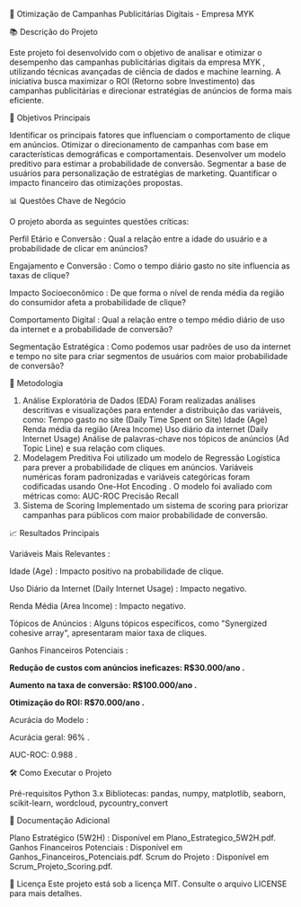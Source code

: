 🎯 Otimização de Campanhas Publicitárias Digitais - Empresa MYK

📚 Descrição do Projeto

Este projeto foi desenvolvido com o objetivo de analisar e otimizar o desempenho das campanhas publicitárias digitais da empresa MYK , utilizando técnicas avançadas de ciência de dados e machine learning. A iniciativa busca maximizar o ROI (Retorno sobre Investimento) das campanhas publicitárias e direcionar estratégias de anúncios de forma mais eficiente.

🎯 Objetivos Principais

Identificar os principais fatores que influenciam o comportamento de clique em anúncios.
Otimizar o direcionamento de campanhas com base em características demográficas e comportamentais.
Desenvolver um modelo preditivo para estimar a probabilidade de conversão.
Segmentar a base de usuários para personalização de estratégias de marketing.
Quantificar o impacto financeiro das otimizações propostas.

📊 Questões Chave de Negócio

O projeto aborda as seguintes questões críticas:

Perfil Etário e Conversão : Qual a relação entre a idade do usuário e a probabilidade de clicar em anúncios?

Engajamento e Conversão : Como o tempo diário gasto no site influencia as taxas de clique?

Impacto Socioeconômico : De que forma o nível de renda média da região do consumidor afeta a probabilidade de clique?

Comportamento Digital : Qual a relação entre o tempo médio diário de uso da internet e a probabilidade de conversão?

Segmentação Estratégica : Como podemos usar padrões de uso da internet e tempo no site para criar segmentos de usuários com maior probabilidade de conversão?

🔧 Metodologia

1. Análise Exploratória de Dados (EDA)
Foram realizadas análises descritivas e visualizações para entender a distribuição das variáveis, como:
Tempo gasto no site (Daily Time Spent on Site)
Idade (Age)
Renda média da região (Area Income)
Uso diário da internet (Daily Internet Usage)
Análise de palavras-chave nos tópicos de anúncios (Ad Topic Line) e sua relação com cliques.
2. Modelagem Preditiva
Foi utilizado um modelo de Regressão Logística para prever a probabilidade de cliques em anúncios.
Variáveis numéricas foram padronizadas e variáveis categóricas foram codificadas usando One-Hot Encoding .
O modelo foi avaliado com métricas como:
AUC-ROC
Precisão
Recall
3. Sistema de Scoring
Implementado um sistema de scoring para priorizar campanhas para públicos com maior probabilidade de conversão.

📈 Resultados Principais

Variáveis Mais Relevantes :

Idade (Age) : Impacto positivo na probabilidade de clique.

Uso Diário da Internet (Daily Internet Usage) : Impacto negativo.

Renda Média (Area Income) : Impacto negativo.

Tópicos de Anúncios : Alguns tópicos específicos, como "Synergized cohesive array", apresentaram maior taxa de cliques.


Ganhos Financeiros Potenciais :

**Redução de custos com anúncios ineficazes: R$30.000/ano .**

**Aumento na taxa de conversão: R$100.000/ano .**

**Otimização do ROI: R$70.000/ano .**

Acurácia do Modelo :

Acurácia geral: 96% .

AUC-ROC: 0.988 .

🛠️ Como Executar o Projeto

Pré-requisitos
Python 3.x
Bibliotecas: pandas, numpy, matplotlib, seaborn, scikit-learn, wordcloud, pycountry_convert

📄 Documentação Adicional

Plano Estratégico (5W2H) : Disponível em Plano_Estrategico_5W2H.pdf.
Ganhos Financeiros Potenciais : Disponível em Ganhos_Financeiros_Potenciais.pdf.
Scrum do Projeto : Disponível em Scrum_Projeto_Scoring.pdf.


📜 Licença
Este projeto está sob a licença MIT. Consulte o arquivo LICENSE para mais detalhes.

